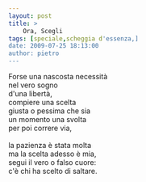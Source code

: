 ```yaml
---
layout: post
title: >
    Ora, Scegli
tags: [speciale,scheggia d'essenza,]
date: 2009-07-25 18:13:00
author: pietro
---
```

Forse una nascosta necessità<br/>nel vero sogno<br/>d'una libertà,<br/>compiere una scelta<br/>giusta o pessima che sia<br/>un momento una svolta<br/>per poi correre via,<br/><br/>la pazienza è stata molta<br/>ma la scelta adesso è mia,<br/>segui il vero o falso cuore:<br/>c'è chi ha scelto di saltare.
